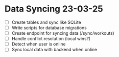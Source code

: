 # Data Syncing 23-03-25
- [ ] Create tables and sync like SQLite
- [ ] Write scripts for database migrations 
- [ ] Create endpoint for syncing data (/sync/workouts)
- [ ] Handle conflict resolution (local wins?)
- [ ] Detect when user is online
- [ ] Sync local data with backend when online
